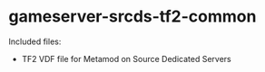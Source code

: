 # gameserver-srcds-tf2-common

Included files:
- TF2 VDF file for Metamod on Source Dedicated Servers
